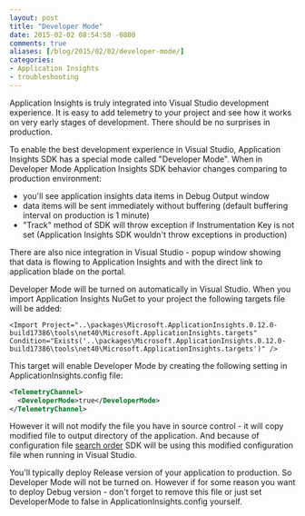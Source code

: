 ```yaml
---
layout: post
title: "Developer Mode"
date: 2015-02-02 08:54:58 -0800
comments: true
aliases: [/blog/2015/02/02/developer-mode/]
categories: 
- Application Insights
- troubleshooting
---
```

Application Insights is truly integrated into Visual Studio development experience. It is easy to add telemetry to your project and see how it works on very early stages of development. There should be no surprises in production. 

To enable the best development experience in Visual Studio, Application Insights SDK has a special mode called "Developer Mode". When in Developer Mode Application Insights SDK behavior changes comparing to production environment:

- you'll see application insights data items in Debug Output window
- data items will be sent immediately without buffering (default buffering interval on production is 1 minute)
- "Track" method of SDK will throw exception if Instrumentation Key is not set (Application Insights SDK wouldn't throw exceptions in production)

There are also nice integration in Visual Studio - popup window showing that data is flowing to Application Insights and with the direct link to application blade on the portal. 

Developer Mode will be turned on automatically in Visual Studio. When you import Application Insights NuGet to your project the following targets file will be added:

```
<Import Project="..\packages\Microsoft.ApplicationInsights.0.12.0-build17386\tools\net40\Microsoft.ApplicationInsights.targets" Condition="Exists('..\packages\Microsoft.ApplicationInsights.0.12.0-build17386\tools\net40\Microsoft.ApplicationInsights.targets')" />
```

This target will enable Developer Mode by creating the following setting in ApplicationInsights.config file:

``` xml
<TelemetryChannel>
  <DeveloperMode>true</DeveloperMode>
</TelemetryChannel>
```

However it will not modify the file you have in source control - it will copy modified file to output directory of the application. And because of configuration file [search order](/blog/2014/12/23/applicationinsights-dot-config-file-search-order/) SDK will be using this modified configuration file when running in Visual Studio.

You'll typically deploy Release version of your application to production. So Developer Mode will not be turned on. However if for some reason you want to deploy Debug version - don't forget to remove this file or just set DeveloperMode to false in ApplicationInsights.config yourself.
